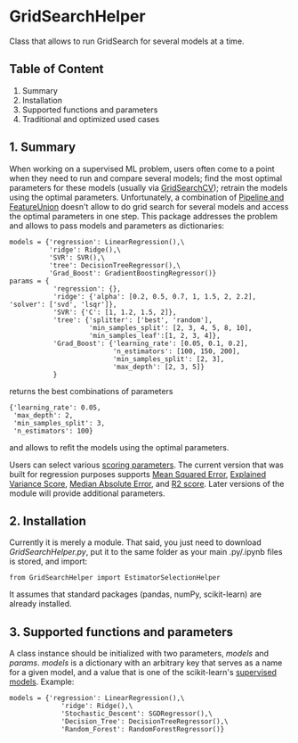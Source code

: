 # GridSearchHelper
 Class that allows to run GridSearch for several models at a time.
 
 ## Table of Content
 1. Summary
 2. Installation
 3. Supported functions and parameters
 4. Traditional and optimized used cases


## 1. Summary
When working on a supervised ML problem, users often come to a point when they need to run and compare several models; find the most optimal parameters for these models (usually via [GridSearchCV](https://scikit-learn.org/stable/modules/generated/sklearn.model_selection.GridSearchCV.html#sklearn.model_selection.GridSearchCV)); retrain the models using the optimal parameters.
Unfortunately, a combination of [Pipeline and FeatureUnion](https://scikit-learn.org/0.18/modules/pipeline.html) doesn't allow to do grid search for several models and access the optimal parameters in one step. This package addresses the problem and allows to pass models and parameters as dictionaries:
```
models = {'regression': LinearRegression(),\
          'ridge': Ridge(),\
          'SVR': SVR(),\
          'tree': DecisionTreeRegressor(),\
          'Grad_Boost': GradientBoostingRegressor()}
params = {
           'regression': {},
           'ridge': {'alpha': [0.2, 0.5, 0.7, 1, 1.5, 2, 2.2], 'solver': ['svd', 'lsqr']},
           'SVR': {'C': [1, 1.2, 1.5, 2]},
           'tree': {'splitter': ['best', 'random'],
                    'min_samples_split': [2, 3, 4, 5, 8, 10],
                    'min_samples_leaf':[1, 2, 3, 4]},
           'Grad_Boost': {'learning_rate': [0.05, 0.1, 0.2],
                          'n_estimators': [100, 150, 200],
                          'min_samples_split': [2, 3],
                          'max_depth': [2, 3, 5]}   
           }
```

returns the best combinations of parameters
```
{'learning_rate': 0.05,
 'max_depth': 2,
 'min_samples_split': 3,
 'n_estimators': 100}
```

and allows to refit the models using the optimal parameters.

Users can select various [scoring parameters](https://scikit-learn.org/stable/modules/model_evaluation.html). The current version that was built for regression purposes supports [Mean Squared Error](https://scikit-learn.org/stable/modules/generated/sklearn.metrics.mean_squared_error.html#sklearn.metrics.mean_squared_error), [Explained Variance Score](https://scikit-learn.org/stable/modules/generated/sklearn.metrics.explained_variance_score.html#sklearn.metrics.explained_variance_score), [Median Absolute Error](https://scikit-learn.org/stable/modules/generated/sklearn.metrics.median_absolute_error.html#sklearn.metrics.median_absolute_error), and [R2 score](https://scikit-learn.org/stable/modules/generated/sklearn.metrics.r2_score.html#sklearn.metrics.r2_score). Later versions of the module will provide additional parameters. 

## 2. Installation
Currently it is merely a module. That said, you just need to download _GridSearchHelper.py_, put it to the same folder as your main .py/.ipynb files is stored, and import:
```
from GridSearchHelper import EstimatorSelectionHelper
```
It assumes that standard packages (pandas, numPy, scikit-learn) are already installed. 

## 3. Supported functions and parameters

A class instance should be initialized with two parameters, _models_ and _params_.
_models_ is a dictionary with an arbitrary key that serves as a name for a given model, and a value that is one of the scikit-learn's [supervised models](https://scikit-learn.org/stable/supervised_learning.html).
Example:
```
models = {'regression': LinearRegression(),\
             'ridge': Ridge(),\
             'Stochastic_Descent': SGDRegressor(),\
             'Decision_Tree': DecisionTreeRegressor(),\
             'Random_Forest': RandomForestRegressor()}
```

